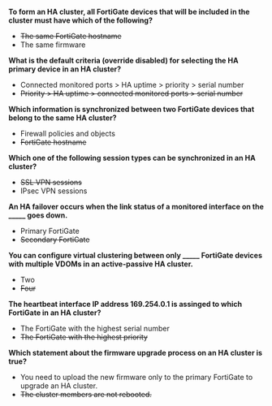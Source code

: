 **To form an HA cluster, all FortiGate devices that will be included in the cluster must have which of the following?**

- ~~The same FortiGate hostname~~
- The same firmware

**What is the default criteria (override disabled) for selecting the HA primary device in an HA cluster?**

- Connected monitored ports > HA uptime > priority > serial number
- ~~Priority > HA uptime > connected monitored ports > serial number~~

**Which information is synchronized between two FortiGate devices that belong to the same HA cluster?**

- Firewall policies and objects
- ~~FortiGate hostname~~

**Which one of the following session types can be synchronized in an HA cluster?**

- ~~SSL VPN sessions~~
- IPsec VPN sessions

**An HA failover occurs when the link status of a monitored interface on the \_____ goes down.**

- Primary FortiGate
- ~~Secondary FortiGate~~

**You can configure virtual clustering between only \_____ FortiGate devices with multiple VDOMs in an active-passive HA cluster.**

- Two
- ~~Four~~

**The heartbeat interface IP address 169.254.0.1 is assinged to which FortiGate in an HA cluster?**

- The FortiGate with the highest serial number
- ~~The FortiGate with the highest priority~~

**Which statement about the firmware upgrade process on an HA cluster is true?**

- You need to upload the new firmware only to the primary FortiGate to upgrade an HA cluster.
- ~~The cluster members are not rebooted.~~
